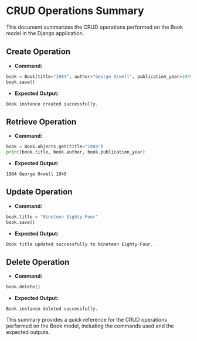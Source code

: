 # CRUD Operations Summary

This document summarizes the CRUD operations performed on the Book model in the Django application.

## Create Operation
- **Command:** 
```python
book = Book(title="1984", author="George Orwell", publication_year=1949)
book.save()
```
- **Expected Output:** 
```plaintext
Book instance created successfully.
```

## Retrieve Operation
- **Command:** 
```python
book = Book.objects.get(title="1984")
print(book.title, book.author, book.publication_year)
```
- **Expected Output:** 
```plaintext
1984 George Orwell 1949
```

## Update Operation
- **Command:** 
```python
book.title = "Nineteen Eighty-Four"
book.save()
```
- **Expected Output:** 
```plaintext
Book title updated successfully to Nineteen Eighty-Four.
```

## Delete Operation
- **Command:** 
```python
book.delete()
```
- **Expected Output:** 
```plaintext
Book instance deleted successfully.
```

This summary provides a quick reference for the CRUD operations performed on the Book model, including the commands used and the expected outputs.
